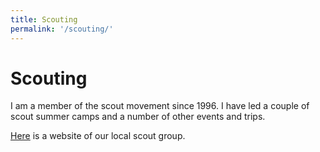 ```yaml
---
title: Scouting
permalink: '/scouting/'
---
```


# Scouting

I am a member of the scout movement since 1996. I have led a couple of scout summer camps and a number of other events and trips.

[Here](https://ctyriadvacitka.skauting.cz) is a website of our local scout group.
